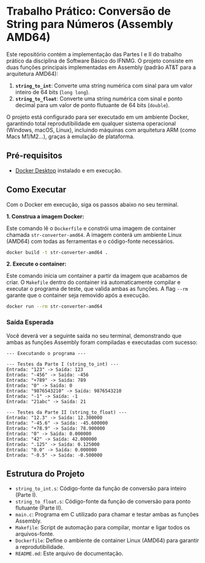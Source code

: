 # Trabalho Prático: Conversão de String para Números (Assembly AMD64)

Este repositório contém a implementação das Partes I e II do trabalho prático da disciplina de Software Básico do IFNMG. O projeto consiste em duas funções principais implementadas em Assembly (padrão AT&T para a arquitetura AMD64):

1.  **`string_to_int`**: Converte uma string numérica com sinal para um valor inteiro de 64 bits (`long long`).
2.  **`string_to_float`**: Converte uma string numérica com sinal e ponto decimal para um valor de ponto flutuante de 64 bits (`double`).

O projeto está configurado para ser executado em um ambiente Docker, garantindo total reprodutibilidade em qualquer sistema operacional (Windows, macOS, Linux), incluindo máquinas com arquitetura ARM (como Macs M1/M2...), graças à emulação de plataforma.

## Pré-requisitos

- [Docker Desktop](https://www.docker.com/products/docker-desktop/) instalado e em execução.

## Como Executar

Com o Docker em execução, siga os passos abaixo no seu terminal.

**1. Construa a imagem Docker:**

Este comando lê o `Dockerfile` e constrói uma imagem de container chamada `str-converter-amd64`. A imagem conterá um ambiente Linux (AMD64) com todas as ferramentas e o código-fonte necessários.

```bash
docker build -t str-converter-amd64 .
```

**2. Execute o container:**

Este comando inicia um container a partir da imagem que acabamos de criar. O `Makefile` dentro do container irá automaticamente compilar e executar o programa de teste, que valida ambas as funções. A flag `--rm` garante que o container seja removido após a execução.

```bash
docker run --rm str-converter-amd64
```

### Saída Esperada

Você deverá ver a seguinte saída no seu terminal, demonstrando que ambas as funções Assembly foram compiladas e executadas com sucesso:

```
--- Executando o programa ---

--- Testes da Parte I (string_to_int) ---
Entrada: "123" -> Saída: 123
Entrada: "-456" -> Saída: -456
Entrada: "+789" -> Saída: 789
Entrada: "0" -> Saída: 0
Entrada: "9876543210" -> Saída: 9876543210
Entrada: "-1" -> Saída: -1
Entrada: "21abc" -> Saída: 21

--- Testes da Parte II (string_to_float) ---
Entrada: "12.3" -> Saída: 12.300000
Entrada: "-45.6" -> Saída: -45.600000
Entrada: "+78.9" -> Saída: 78.900000
Entrada: "0" -> Saída: 0.000000
Entrada: "42" -> Saída: 42.000000
Entrada: ".125" -> Saída: 0.125000
Entrada: "0.0" -> Saída: 0.000000
Entrada: "-0.5" -> Saída: -0.500000
```

## Estrutura do Projeto

-   `string_to_int.s`: Código-fonte da função de conversão para inteiro (Parte I).
-   `string_to_float.s`: Código-fonte da função de conversão para ponto flutuante (Parte II).
-   `main.c`: Programa em C utilizado para chamar e testar ambas as funções Assembly.
-   `Makefile`: Script de automação para compilar, montar e ligar todos os arquivos-fonte.
-   `Dockerfile`: Define o ambiente de container Linux (AMD64) para garantir a reprodutibilidade.
-   `README.md`: Este arquivo de documentação.
